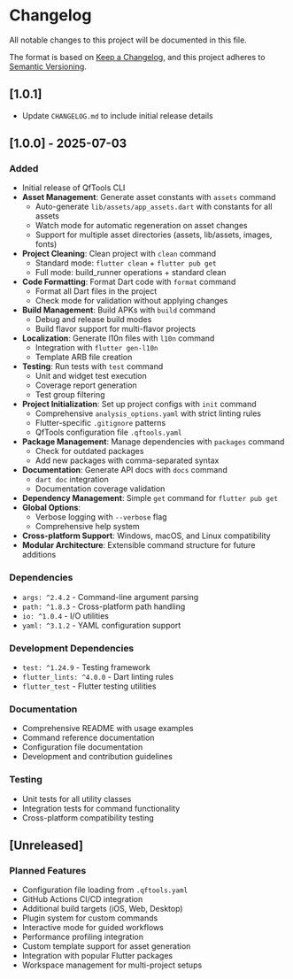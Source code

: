 # Changelog

All notable changes to this project will be documented in this file.

The format is based on [Keep a Changelog](https://keepachangelog.com/en/1.0.0/),
and this project adheres to [Semantic Versioning](https://semver.org/spec/v2.0.0.html).

## [1.0.1]
- Update `CHANGELOG.md` to include initial release details

## [1.0.0] - 2025-07-03

### Added
- Initial release of QfTools CLI
- **Asset Management**: Generate asset constants with `assets` command
  - Auto-generate `lib/assets/app_assets.dart` with constants for all assets
  - Watch mode for automatic regeneration on asset changes
  - Support for multiple asset directories (assets, lib/assets, images, fonts)
- **Project Cleaning**: Clean project with `clean` command
  - Standard mode: `flutter clean` + `flutter pub get`
  - Full mode: build_runner operations + standard clean
- **Code Formatting**: Format Dart code with `format` command
  - Format all Dart files in the project
  - Check mode for validation without applying changes
- **Build Management**: Build APKs with `build` command
  - Debug and release build modes
  - Build flavor support for multi-flavor projects
- **Localization**: Generate l10n files with `l10n` command
  - Integration with `flutter gen-l10n`
  - Template ARB file creation
- **Testing**: Run tests with `test` command
  - Unit and widget test execution
  - Coverage report generation
  - Test group filtering
- **Project Initialization**: Set up project configs with `init` command
  - Comprehensive `analysis_options.yaml` with strict linting rules
  - Flutter-specific `.gitignore` patterns
  - QfTools configuration file `.qftools.yaml`
- **Package Management**: Manage dependencies with `packages` command
  - Check for outdated packages
  - Add new packages with comma-separated syntax
- **Documentation**: Generate API docs with `docs` command
  - `dart doc` integration
  - Documentation coverage validation
- **Dependency Management**: Simple `get` command for `flutter pub get`
- **Global Options**: 
  - Verbose logging with `--verbose` flag
  - Comprehensive help system
- **Cross-platform Support**: Windows, macOS, and Linux compatibility
- **Modular Architecture**: Extensible command structure for future additions

### Dependencies
- `args: ^2.4.2` - Command-line argument parsing
- `path: ^1.8.3` - Cross-platform path handling
- `io: ^1.0.4` - I/O utilities
- `yaml: ^3.1.2` - YAML configuration support

### Development Dependencies
- `test: ^1.24.9` - Testing framework
- `flutter_lints: ^4.0.0` - Dart linting rules
- `flutter_test` - Flutter testing utilities

### Documentation
- Comprehensive README with usage examples
- Command reference documentation
- Configuration file documentation
- Development and contribution guidelines

### Testing
- Unit tests for all utility classes
- Integration tests for command functionality
- Cross-platform compatibility testing

## [Unreleased]

### Planned Features
- Configuration file loading from `.qftools.yaml`
- GitHub Actions CI/CD integration
- Additional build targets (iOS, Web, Desktop)
- Plugin system for custom commands
- Interactive mode for guided workflows
- Performance profiling integration
- Custom template support for asset generation
- Integration with popular Flutter packages
- Workspace management for multi-project setups
